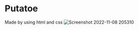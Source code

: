 # Putatoe
Made by using html and css
![Screenshot 2022-11-08 205310](https://user-images.githubusercontent.com/72143227/200902569-67c8d16c-5262-4090-b5b5-5a030749c737.png)
